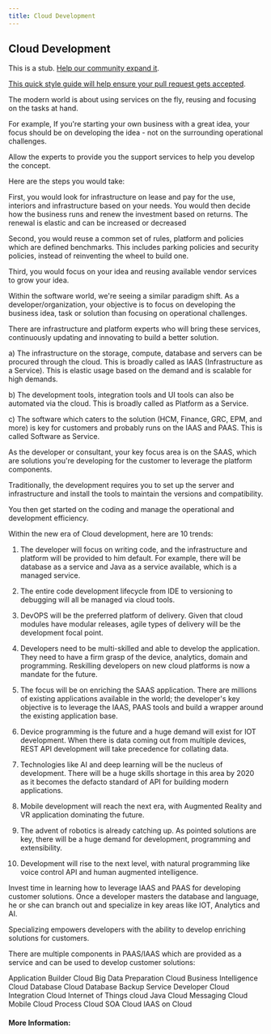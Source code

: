 ```yaml
---
title: Cloud Development
---
```

## Cloud Development

This is a stub. <a href='https://github.com/freecodecamp/guides/tree/master/src/pages/cloud-development/index.md' target='_blank' rel='nofollow'>Help our community expand it</a>.

<a href='https://github.com/freecodecamp/guides/blob/master/README.md' target='_blank' rel='nofollow'>This quick style guide will help ensure your pull request gets accepted</a>.

<!-- The article goes here, in GitHub-flavored Markdown. Feel free to add YouTube videos, images, and CodePen/JSBin embeds  -->

The modern world is about using services on the fly, reusing and focusing on the tasks at hand.

For example, If you're starting your own business with a great idea, your focus should be on developing the idea - not on the surrounding operational challenges.

Allow the experts to provide you the support services to help you develop the concept.

Here are the steps you would take: 

First, you would look for infrastructure on lease and pay for the use, interiors and infrastructure based on your needs. You would then decide how the business runs and renew the investment based on returns. The renewal is elastic and can be increased or decreased 

Second, you would reuse a common set of rules, platform and policies which are defined benchmarks. This includes parking policies and security policies, instead of reinventing the wheel to build one.

Third, you would focus on your idea and reusing available vendor services to grow your idea.

Within the software world, we're seeing a similar paradigm shift. As a developer/organization, your objective is to focus on developing the business idea, task or solution than focusing on operational challenges.

There are infrastructure and platform experts who will bring these services, continuously updating and innovating to build a better solution.

a) The infrastructure on the storage, compute, database and servers can be procured through the cloud. This is broadly called as IAAS (Infrastructure as a Service). This is elastic usage based on the demand and is scalable for high demands.

b) The development tools, integration tools and UI tools can also be automated via the cloud. This is broadly called as Platform as a Service.

c) The software which caters to the solution (HCM, Finance, GRC, EPM, and more) is key for customers and probably runs on the IAAS and PAAS. This is called Software as Service. 

As the developer or consultant, your key focus area is on the SAAS, which are solutions you're developing for the customer to leverage the platform components.

Traditionally, the development requires you to set up the server and infrastructure and install the tools to maintain the versions and compatibility.

You then get started on the coding and manage the operational and development efficiency.

Within the new era of Cloud development, here are 10 trends:

1. The developer will focus on writing code, and the infrastructure and platform will be provided to him default. For example, there will be database as a service and Java as a service available, which is a managed service.

2. The entire code development lifecycle from IDE to versioning to debugging will all be managed via cloud tools.

3. DevOPS will be the preferred platform of delivery. Given that cloud modules have modular releases, agile types of delivery will be the development focal point.

4. Developers need to be multi-skilled and able to develop the application. They need to have a firm grasp of the device, analytics, domain and programming. Reskilling developers on new cloud platforms is now a mandate for the future.

5. The focus will be on enriching the SAAS application. There are millions of existing applications available in the world; the developer's key objective is to leverage the IAAS, PAAS tools and build a wrapper around the existing application base.

6. Device programming is the future and a huge demand will exist for IOT development. When there is data coming out from multiple devices, REST API development will take precedence for collating data.

7. Technologies like AI and deep learning will be the nucleus of development. There will be a huge skills shortage in this area by 2020 as it becomes the defacto standard of API for building modern applications.

8. Mobile development will reach the next era, with Augmented Reality and VR application dominating the future.

9. The advent of robotics is already catching up. As pointed solutions are key, there will be a huge demand for development, programming and extensibility.

10. Development will rise to the next level, with natural programming like voice control API and human augmented intelligence.

Invest time in learning how to leverage IAAS and PAAS for developing customer solutions. Once a developer masters the database and language, he or she can branch out and specialize in key areas like IOT, Analytics and AI.

Specializing empowers developers with the ability to develop enriching solutions for customers.

There are multiple components in PAAS/IAAS which are provided as a service and can be used to develop customer solutions:

Application Builder Cloud
Big Data Preparation Cloud
Business Intelligence
Cloud
Database Cloud
Database Backup Service
Developer Cloud
Integration Cloud
Internet of Things cloud
Java Cloud
Messaging Cloud
Mobile Cloud
Process Cloud
SOA Cloud
IAAS on Cloud
#### More Information:
<!-- Please add any articles you think might be helpful to read before writing the article -->
